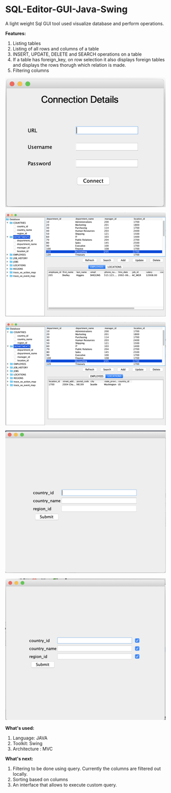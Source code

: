 # SQL-Editor-GUI-Java-Swing

A light weight Sql GUI tool used visualize database and perform operations.

**Features:**

1. Listing tables
2. Listing of all rows and columns of a table
3. INSERT, UPDATE, DELETE and SEARCH operations on a table
4. If a table has foreign_key, on row selection it also displays foreign tables and displays the rows thorugh which relation is made.
5. Filtering columns


![](samples/connection.png)


![](samples/table1.png)


![](samples/table2.png)


![](samples/add.png)


![](samples/search_filter.png)


**What's used:**

1. Language: JAVA
2. Toolkit: Swing
3. Architecture : MVC


**What's next:**

1. Filtering to be done using query. Currently the columns are filtered out locally.
2. Sorting based on columns
3. An interface that allows to execute custom query.


